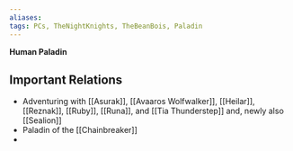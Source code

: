 ```yaml
---
aliases: 
tags: PCs, TheNightKnights, TheBeanBois, Paladin
---
```

**Human Paladin**


## Important Relations

* Adventuring with [[Asurak]], [[Avaaros Wolfwalker]], [[Heilar]], [[Reznak]], [[Ruby]], [[Runa]], and [[Tia Thunderstep]] and, newly also [[Sealion]]
* Paladin of the [[Chainbreaker]]
* 

